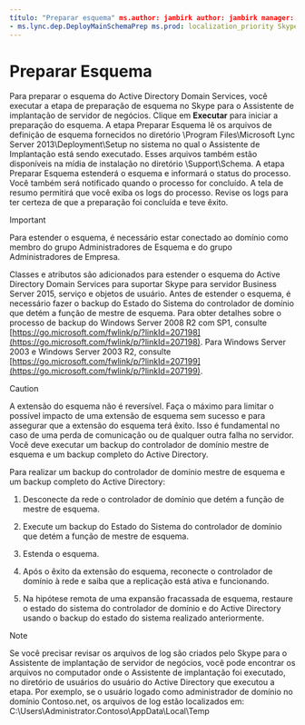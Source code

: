 ```yaml
---
título: "Preparar esquema" ms.author: jambirk author: jambirk manager: serdars ms.date: 2/8/2018 ms.audience: ms.topic de profissionais de TI: f1_keywords do artigo:
- ms.lync.dep.DeployMainSchemaPrep ms.prod: localization_priority Skype-para-business-profissionais de TI: Normal ms.assetid: 337aa234-c5f3-4468-a047-2023848e942c Descrição: "para preparar o esquema do Active Directory Domain Services, você executar o esquema de preparar etapa do Skype para o Assistente de implantação de servidor de negócios. Clique em executar para começar a preparação do esquema. A etapa Preparar Esquema lê os arquivos de definição de esquema fornecidos no diretório \Program Files\Microsoft Lync Server 2013\Deployment\Setup no sistema no qual o Assistente de Implantação está sendo executado. Esses arquivos também estão disponíveis na mídia de instalação no diretório \Support\Schema. A etapa Preparar Esquema estenderá o esquema e informará o status do processo. Você também será notificado quando o processo for concluído. A tela de resumo permitirá que você exiba os logs do processo. Examinar os logs para certificar-se de que a preparação foi concluída e bem-sucedida."
---
```


# <a name="prepare-schema"></a>Preparar Esquema
 
Para preparar o esquema do Active Directory Domain Services, você executar a etapa de preparação de esquema no Skype para o Assistente de implantação de servidor de negócios. Clique em **Executar** para iniciar a preparação do esquema. A etapa Preparar Esquema lê os arquivos de definição de esquema fornecidos no diretório \Program Files\Microsoft Lync Server 2013\Deployment\Setup no sistema no qual o Assistente de Implantação está sendo executado. Esses arquivos também estão disponíveis na mídia de instalação no diretório \Support\Schema. A etapa Preparar Esquema estenderá o esquema e informará o status do processo. Você também será notificado quando o processo for concluído. A tela de resumo permitirá que você exiba os logs do processo. Revise os logs para ter certeza de que a preparação foi concluída e teve êxito.
  
> [!IMPORTANT]
> Para estender o esquema, é necessário estar conectado ao domínio como membro do grupo Administradores de Esquema e do grupo Administradores de Empresa. 
  
Classes e atributos são adicionados para estender o esquema do Active Directory Domain Services para suportar Skype para servidor Business Server 2015, serviço e objetos de usuário. Antes de estender o esquema, é necessário fazer o backup do Estado do Sistema do controlador de domínio que detém a função de mestre de esquema. Para obter detalhes sobre o processo de backup do Windows Server 2008 R2 com SP1, consulte [https://go.microsoft.com/fwlink/p/?linkId=207198](https://go.microsoft.com/fwlink/p/?linkId=207198). Para Windows Server 2003 e Windows Server 2003 R2, consulte [https://go.microsoft.com/fwlink/p/?linkId=207199](https://go.microsoft.com/fwlink/p/?linkId=207199).
  
> [!CAUTION]
> A extensão do esquema não é reversível. Faça o máximo para limitar o possível impacto de uma extensão de esquema sem sucesso e para assegurar que a extensão do esquema terá êxito. Isso é fundamental no caso de uma perda de comunicação ou de qualquer outra falha no servidor. Você deve executar um backup do controlador de domínio mestre de esquema e um backup completo do Active Directory. 
  
Para realizar um backup do controlador de domínio mestre de esquema e um backup completo do Active Directory:
  
1. Desconecte da rede o controlador de domínio que detém a função de mestre de esquema.
    
2. Execute um backup do Estado do Sistema do controlador de domínio que detém a função de mestre de esquema.
    
3. Estenda o esquema.
    
4. Após o êxito da extensão do esquema, reconecte o controlador de domínio à rede e saiba que a replicação está ativa e funcionando.
    
5. Na hipótese remota de uma expansão fracassada de esquema, restaure o estado do sistema do controlador de domínio e do Active Directory usando o backup do estado do sistema realizado anteriormente.
    
> [!NOTE]
> Se você precisar revisar os arquivos de log são criados pelo Skype para o Assistente de implantação de servidor de negócios, você pode encontrar os arquivos no computador onde o Assistente de implantação foi executado, no diretório de usuários do usuário do Active Directory que executou a etapa. Por exemplo, se o usuário logado como administrador de domínio no domínio Contoso.net, os arquivos de log estão localizados em: C:\Users\Administrator.Contoso\AppData\Local\Temp 
  

